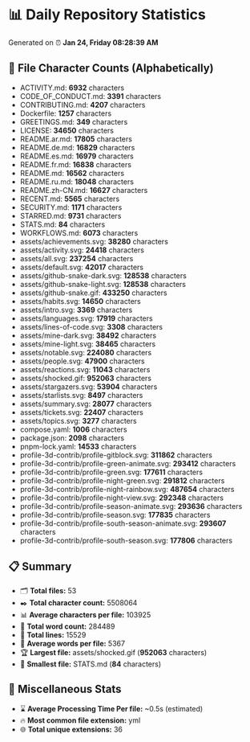 # 📊 Daily Repository Statistics
Generated on ⏰ **Jan 24, Friday 08:28:39 AM**

## 📂 File Character Counts (Alphabetically)
- ACTIVITY.md: **6932** characters
- CODE_OF_CONDUCT.md: **3391** characters
- CONTRIBUTING.md: **4207** characters
- Dockerfile: **1257** characters
- GREETINGS.md: **349** characters
- LICENSE: **34650** characters
- README.ar.md: **17805** characters
- README.de.md: **16829** characters
- README.es.md: **16979** characters
- README.fr.md: **16838** characters
- README.md: **16562** characters
- README.ru.md: **18048** characters
- README.zh-CN.md: **16627** characters
- RECENT.md: **5565** characters
- SECURITY.md: **1171** characters
- STARRED.md: **9731** characters
- STATS.md: **84** characters
- WORKFLOWS.md: **6073** characters
- assets/achievements.svg: **38280** characters
- assets/activity.svg: **24418** characters
- assets/all.svg: **237254** characters
- assets/default.svg: **42017** characters
- assets/github-snake-dark.svg: **128538** characters
- assets/github-snake-light.svg: **128538** characters
- assets/github-snake.gif: **433250** characters
- assets/habits.svg: **14650** characters
- assets/intro.svg: **3369** characters
- assets/languages.svg: **17919** characters
- assets/lines-of-code.svg: **3308** characters
- assets/mine-dark.svg: **38492** characters
- assets/mine-light.svg: **38465** characters
- assets/notable.svg: **224080** characters
- assets/people.svg: **47900** characters
- assets/reactions.svg: **11043** characters
- assets/shocked.gif: **952063** characters
- assets/stargazers.svg: **53904** characters
- assets/starlists.svg: **8497** characters
- assets/summary.svg: **28077** characters
- assets/tickets.svg: **22407** characters
- assets/topics.svg: **3277** characters
- compose.yaml: **1006** characters
- package.json: **2098** characters
- pnpm-lock.yaml: **14533** characters
- profile-3d-contrib/profile-gitblock.svg: **311862** characters
- profile-3d-contrib/profile-green-animate.svg: **293412** characters
- profile-3d-contrib/profile-green.svg: **177611** characters
- profile-3d-contrib/profile-night-green.svg: **291812** characters
- profile-3d-contrib/profile-night-rainbow.svg: **487654** characters
- profile-3d-contrib/profile-night-view.svg: **292348** characters
- profile-3d-contrib/profile-season-animate.svg: **293636** characters
- profile-3d-contrib/profile-season.svg: **177835** characters
- profile-3d-contrib/profile-south-season-animate.svg: **293607** characters
- profile-3d-contrib/profile-south-season.svg: **177806** characters

## 📋 Summary
- 🗂️ **Total files:** 53
- ✒️ **Total character count:** 5508064
- 📊 **Average characters per file:** 103925
- 📝 **Total word count:** 284489
- 🧾 **Total lines:** 15529
- 📐 **Average words per file:** 5367
- 🏆 **Largest file:** assets/shocked.gif (**952063** characters)
- 🥉 **Smallest file:** STATS.md (**84** characters)

## 🌟 Miscellaneous Stats
- ⌛ **Average Processing Time Per file:** ~0.5s (estimated)
- 🔥 **Most common file extension:** yml
- 🌐 **Total unique extensions:** 36
